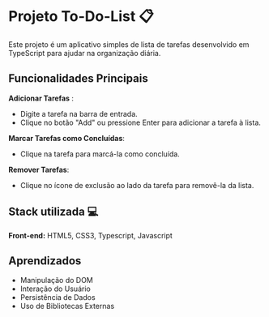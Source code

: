 
# Projeto To-Do-List 📋

Este projeto é um aplicativo simples de lista de tarefas desenvolvido em TypeScript para ajudar na organização diária.

## Funcionalidades Principais
**Adicionar Tarefas** :
- Digite a tarefa na barra de entrada.
- Clique no botão "Add" ou pressione Enter para adicionar a tarefa à lista.

**Marcar Tarefas como Concluídas**:
- Clique na tarefa para marcá-la como concluída.

**Remover Tarefas**:
- Clique no ícone de exclusão ao lado da tarefa para removê-la da lista.



## Stack utilizada 💻

**Front-end:** HTML5, CSS3, Typescript, Javascript


## Aprendizados

- Manipulação do DOM
-  Interação do Usuário
- Persistência de Dados
- Uso de Bibliotecas Externas
